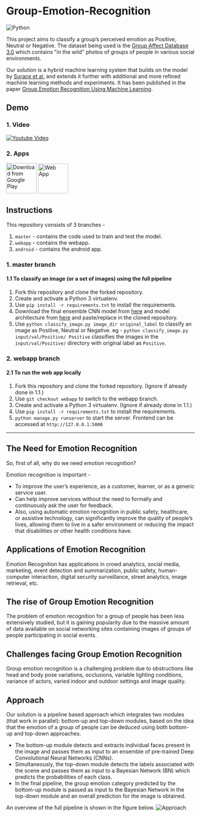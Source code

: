 # Group-Emotion-Recognition

![Python](https://camo.githubusercontent.com/c589348df8bb82948f724198f52725d3d36ce738/68747470733a2f2f696d672e736869656c64732e696f2f62616467652f707974686f6e2d332e782d627269676874677265656e2e737667)

This project aims to classify a group’s perceived emotion as Positive, Neutral or Negative. The dataset being used is the [Group Affect Database 3.0](https://sites.google.com/view/emotiw2018) which contains "in the wild" photos of groups of people in various social environments.

Our solution is a hybrid machine learning system that builds on the model by [Surace et al.](https://arxiv.org/abs/1709.03820) and extends it further with additional and more refined machine learning methods and experiments. It has been published in the paper [Group Emotion Recognition Using Machine Learning](https://arxiv.org/pdf/1905.01118.pdf).


## Demo

### 1. Video
[![Youtube Video](http://i.imgur.com/GPgEKL0.png)](https://youtu.be/fQrRjKQeAhM "Youtube Video")

### 2. Apps

[<img src="https://play.google.com/intl/en_us/badges/images/generic/en_badge_web_generic.png"
      alt="Download from Google Play"
      height="81">](https://play.google.com/store/apps/details?id=com.hanuman.emotionrecognition)
[<img src="https://i.imgur.com/6B3Qw5s.png"
      alt="Web App"
      height="80">](http://emotion-recognition.samanyougarg.com)

## Instructions

This repository consists of 3 branches - 
1. `master` - contains the code used to train and test the model.
2. `webapp` - contains the webapp.
3. `android` - contains the android app.

### 1. master branch

#### 1.1 To classify an image (or a set of images) using the full pipeline

1. Fork this repository and clone the forked repository.
2. Create and activate a Python 3 virtualenv.
3. Use `pip install -r requirements.txt` to install the requirements.
4. Download the final ensemble CNN model from [here](https://drive.google.com/open?id=1dkk7K_R16fW7T0ETsaaG5lT0PZG8K7uE) and model architecture from [here](https://drive.google.com/open?id=1vAR-_QIPpAVYBWNlg6E_CJ1FGnePkW2i) and paste/replace in the cloned repository.
5. Use `python classify_image.py image_dir original_label` to classify an image as Positive, Neutral or Negative. eg - `python classify_image.py input/val/Positive/ Positive` classifies the images in the `input/val/Positive/` directory with original label as `Positive`.


### 2. webapp branch

#### 2.1 To run the web app locally

1. Fork this repository and clone the forked repository. (Ignore if already done in 1.1.)
2. Use `git checkout webapp` to switch to the webapp branch.
2. Create and activate a Python 3 virtualenv. (Ignore if already done in 1.1.)
3. Use `pip install -r requirements.txt` to install the requirements.
4. `python manage.py runserver` to start the server. Frontend can be accessed at `http://127.0.0.1:5000`

---

## The Need for Emotion Recognition

So, first of all, why do we need emotion recognition?

Emotion recognition is important -

*   To improve the user’s experience, as a customer, learner, or as a generic service user.
*   Can help improve services without the need to formally and continuously ask the user for feedback.
*   Also, using automatic emotion recognition in public safety, healthcare, or assistive technology, can significantly improve the quality of people’s lives, allowing them to live in a safer environment or reducing the impact that disabilities or other health conditions have.

## Applications of Emotion Recognition

Emotion Recognition has applications in crowd analytics, social media, marketing, event detection and summarization, public safety, human-computer interaction, digital security surveillance, street analytics, image retrieval, etc.

## The rise of Group Emotion Recognition

The problem of emotion recognition for a group of people has been less extensively studied, but it is gaining popularity due to the massive amount of data available on social networking sites containing images of groups of people participating in social events.

## Challenges facing Group Emotion Recognition

Group emotion recognition is a challenging problem due to obstructions like head and body pose variations, occlusions, variable lighting conditions, variance of actors, varied indoor and outdoor settings and image quality.

## Approach

Our solution is a pipeline based approach which integrates two modules (that work in parallel): bottom-up and top-down modules, based on the idea that the emotion of a group of people can be deduced using both bottom-up and top-down approaches.

- The bottom-up module detects and extracts individual faces present in the
image and passes them as input to an ensemble of pre-trained Deep
Convolutional Neural Networks (CNNs).
- Simultaneously, the top-down module detects the labels associated with the
scene and passes them as input to a Bayesian Network (BN) which predicts
the probabilities of each class.
- In the final pipeline, the group emotion category predicted by the bottom-up
module is passed as input to the Bayesian Network in the top-down module
and an overall prediction for the image is obtained.

An overview of the full pipeline is shown in the figure below.
![Approach](https://emotion-recognition.samanyougarg.com/static/images/method.jpg)
